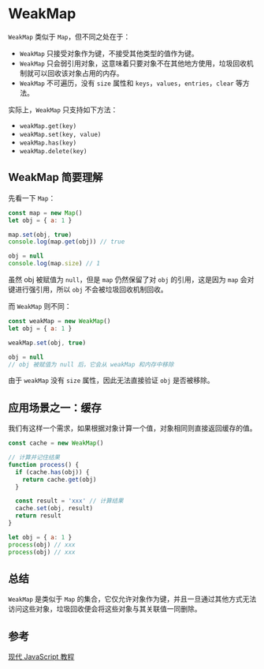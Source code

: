 # WeakMap

`WeakMap` 类似于 `Map`，但不同之处在于：

- `WeakMap` 只接受对象作为键，不接受其他类型的值作为键。
- `WeakMap` 只会弱引用对象，这意味着只要对象不在其他地方使用，垃圾回收机制就可以回收该对象占用的内存。
- `WeakMap` 不可遍历，没有 `size` 属性和 `keys`，`values`，`entries`，`clear` 等方法。

实际上，`WeakMap` 只支持如下方法：

- `weakMap.get(key)`
- `weakMap.set(key, value)`
- `weakMap.has(key)`
- `weakMap.delete(key)`

## WeakMap 简要理解

先看一下 `Map`：

```js
const map = new Map()
let obj = { a: 1 }

map.set(obj, true)
console.log(map.get(obj)) // true

obj = null
console.log(map.size) // 1
```

虽然 obj 被赋值为 `null`，但是 `map` 仍然保留了对 `obj` 的引用，这是因为 `map` 会对键进行强引用，所以 `obj` 不会被垃圾回收机制回收。

而 `WeakMap` 则不同：

```js
const weakMap = new WeakMap()
let obj = { a: 1 }

weakMap.set(obj, true)

obj = null
// obj 被赋值为 null 后，它会从 weakMap 和内存中移除
```

由于 `weakMap` 没有 `size` 属性，因此无法直接验证 `obj` 是否被移除。

## 应用场景之一：缓存

我们有这样一个需求，如果根据对象计算一个值，对象相同则直接返回缓存的值。

```js
const cache = new WeakMap()

// 计算并记住结果
function process() {
  if (cache.has(obj)) {
    return cache.get(obj)
  }

  const result = 'xxx' // 计算结果
  cache.set(obj, result)
  return result
}

let obj = { a: 1 }
process(obj) // xxx
process(obj) // xxx
```

## 总结

`WeakMap` 是类似于 `Map` 的集合，它仅允许对象作为键，并且一旦通过其他方式无法访问这些对象，垃圾回收便会将这些对象与其关联值一同删除。

## 参考

[现代 JavaScript 教程](https://zh.javascript.info/weakmap-weakset)
